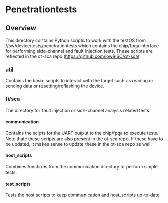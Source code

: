 # Penetrationtests

## Overview
This directory contains Python scripts to work with the testOS from //sw/device/tests/penetrationtests which contains the chip/fpga interface for performing side-channel and fault injection tests. These scripts are reflected in the ot-sca repo (https://github.com/lowRISC/ot-sca).

### util
Contains the basic scripts to interact with the target such as reading or sending data or resetting/reflashing the device.

### fi/sca
The directory for fault injection or side-channel analysis related tests.

#### communication
Contains the scipts for the UART output to the chip/fpga to execute tests.
Note thate these scripts are also present in the ot-sca repo. If these have to be updated, it makes sense to update these in the ot-sca repo as well.

#### host_scripts
Combines functions from the communication directory to perform simple tests.

#### test_scripts
Tests the host scripts to keep communication and host_scripts up-to-date.
